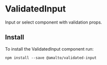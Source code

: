 # ValidatedInput

Input or select component with validation props.

## Install

To install the ValidatedInput component run:

```terminal
npm install --save @amalto/validated-input
```
